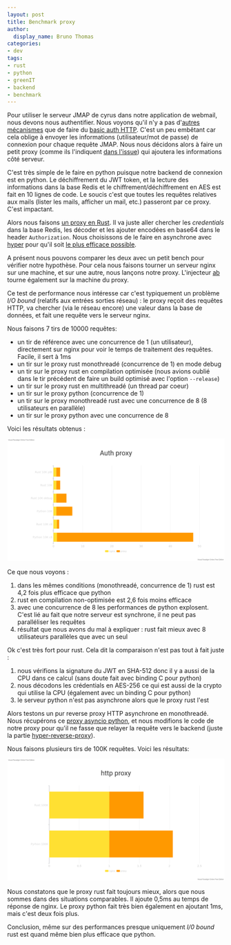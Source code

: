 ```yaml
---
layout: post
title: Benchmark proxy
author:
  display_name: Bruno Thomas
categories:
- dev
tags:
- rust
- python
- greenIT
- backend
- benchmark
---
```


Pour utiliser le serveur JMAP de cyrus dans notre application de webmail, nous devons nous authentifier. Nous voyons qu'il n'y a pas d'[autres mécanismes](https://github.com/cyrusimap/cyrus-imapd/issues/3103) que de faire du [basic auth HTTP](https://en.wikipedia.org/wiki/Basic_access_authentication). C'est un peu embêtant car cela oblige à envoyer les informations (utilisateur/mot de passe) de connexion pour chaque requête JMAP. Nous nous décidons alors à faire un petit proxy (comme ils l'indiquent [dans l'issue](https://github.com/cyrusimap/cyrus-imapd/issues/3103)) qui ajoutera les informations côté serveur.

C'est très simple de le faire en python puisque notre backend de connexion est en python. Le déchiffrement du JWT token, et la lecture des informations dans la base Redis et le chiffrement/déchiffrement en AES est fait en 10 lignes de code. Le soucis c'est que toutes les requêtes relatives aux mails (lister les mails, afficher un mail, etc.) passeront par ce proxy. C'est impactant.

Alors nous faisons [un proxy en Rust](https://crates.io/crates/hyper-auth-proxy). Il va juste aller chercher les _credentials_ dans la base Redis, les décoder et les ajouter encodées en base64 dans le header `Authorization`. Nous choisissons de le faire en asynchrone avec [hyper](https://hyper.rs/) pour qu'il soit [le plus efficace possible](https://www.techempower.com/benchmarks/#section=data-r18&hw=ph&test=plaintext).

A présent nous pouvons comparer les deux avec un petit bench pour vérifier notre hypothèse. Pour cela nous faisons tourner un serveur nginx sur une machine, et sur une autre, nous lançons notre proxy. L'injecteur [ab](https://httpd.apache.org/docs/2.4/programs/ab.html) tourne également sur la machine du proxy. 

Ce test de performance nous intéresse car c'est typiquement un problème _I/O bound_ (relatifs aux entrées sorties réseau) : le proxy reçoit des requêtes HTTP, va chercher (via le réseau encore) une valeur dans la base de données, et fait une requête vers le serveur nginx. 

Nous faisons 7 tirs de 10000 requêtes: 

* un tir de référence avec une concurrence de 1 (un utilisateur), directement sur nginx pour voir le temps de traitement des requêtes. Facile, il sert à 1ms
* un tir sur le proxy rust monothreadé (concurrence de 1) en mode debug
* un tir sur le proxy rust en compilation optimisée (nous avions oublié dans le tir précédent de faire un build optimisé avec l'option `--release`)
* un tir sur le proxy rust en multithreadé (un thread par coeur)
* un tir sur le proxy python (concurrence de 1)
* un tir sur le proxy monothreadé rust avec une concurrence de 8 (8 utilisateurs en parallèle)
* un tir sur le proxy python avec une concurrence de 8

Voici les résultats obtenus :

![diagramme](/images/proxy_benchmark/auth_proxy.png)

Ce que nous voyons : 

1. dans les mêmes conditions (monothreadé, concurrence de 1) rust est 4,2 fois plus efficace que python
2. rust en compilation non-optimisée est 2,6 fois moins efficace
3. avec une concurrence de 8 les performances de python explosent. C'est lié au fait que notre serveur est synchrone, il ne peut pas paralléliser les requêtes
4. résultat que nous avons du mal à expliquer : rust fait mieux avec 8 utilisateurs parallèles que avec un seul
 
Ok c'est très fort pour rust. Cela dit la comparaison n'est pas tout à fait juste : 

1. nous vérifions la signature du JWT en SHA-512 donc il y a aussi de la CPU dans ce calcul (sans doute fait avec binding C pour python)
2. nous décodons les crédentials en AES-256 ce qui est aussi de la crypto qui utilise la CPU (également avec un binding C pour python)
3. le serveur python n'est pas asynchrone alors que le proxy rust l'est

Alors testons un pur reverse proxy HTTP asynchrone en monothreadé. Nous récupérons ce [proxy asyncio python](https://github.com/haobanga/reverse-proxy), et nous modifions le code de notre proxy pour qu'il ne fasse que relayer la requête vers le backend (juste la partie [hyper-reverse-proxy](https://github.com/felipenoris/hyper-reverse-proxy)). 

Nous faisons plusieurs tirs de 100K requêtes. Voici les résultats:

![diagramme](/images/proxy_benchmark/http_proxy.png)

Nous constatons que le proxy rust fait toujours mieux, alors que nous sommes dans des situations comparables. Il ajoute 0,5ms au temps de réponse de nginx. Le proxy python fait très bien également en ajoutant 1ms, mais c'est deux fois plus.

Conclusion, même sur des performances presque uniquement _I/0 bound_ rust est quand même bien plus efficace que python.
